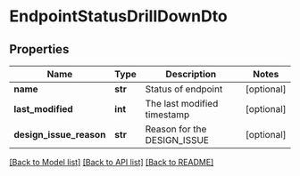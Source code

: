 # EndpointStatusDrillDownDto

## Properties
Name | Type | Description | Notes
------------ | ------------- | ------------- | -------------
**name** | **str** | Status of endpoint | [optional] 
**last_modified** | **int** | The last modified timestamp | [optional] 
**design_issue_reason** | **str** | Reason for the DESIGN_ISSUE | [optional] 

[[Back to Model list]](../README.md#documentation-for-models) [[Back to API list]](../README.md#documentation-for-api-endpoints) [[Back to README]](../README.md)


